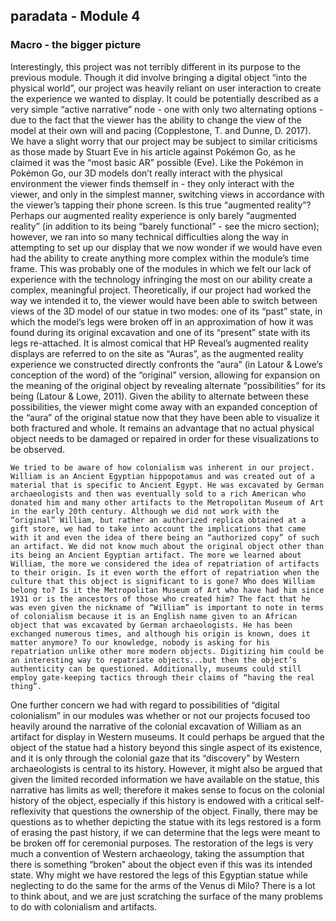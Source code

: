 ## paradata - Module 4

### Macro - the bigger picture
  Interestingly, this project was not terribly different in its purpose to the previous module. Though it did involve bringing a digital object “into the physical world”, our project was heavily reliant on user interaction to create the experience we wanted to display. It could be potentially described as a very simple “active narrative” node - one with only two alternating options - due to the fact that the viewer has the ability to change the view of the model at their own will and pacing (Copplestone, T. and Dunne, D. 2017). We have a slight worry that our project may be subject to similar criticisms as those made by Stuart Eve in his article against Pokémon Go, as he claimed it was the “most basic AR” possible (Eve). Like the Pokémon in Pokémon Go, our 3D models don’t really interact with the physical environment the viewer finds themself in - they only interact with the viewer, and only in the simplest manner, switching views in accordance with the viewer’s tapping their phone screen. Is this true “augmented reality”?
	Perhaps our augmented reality experience is only barely “augmented reality” (in addition to its being “barely functional” - see the micro section); however, we ran into so many technical difficulties along the way in attempting to set up our display that we now wonder if we would have even had the ability to create anything more complex within the module’s time frame. This was probably one of the modules in which we felt our lack of experience with the technology infringing the most on our ability create a complex, meaningful project.
	Theoretically, if our project had worked the way we intended it to, the viewer would have been able to switch between views of the 3D model of our statue in two modes: one of its “past” state, in which the model’s legs were broken off in an approximation of how it was found during its original excavation and one of its “present” state with its legs re-attached. It is almost comical that HP Reveal’s augmented reality displays are referred to on the site as “Auras”, as the augmented reality experience we constructed directly confronts the “aura” (in Latour & Lowe’s conception of the word) of the “original” version, allowing for expansion on the meaning of the original object by revealing alternate “possibilities” for its being (Latour & Lowe, 2011). Given the ability to alternate between these possibilities, the viewer might come away with an expanded conception of the “aura” of the original statue now that they have been able to visualize it both fractured and whole. It remains an advantage that no actual physical object needs to be damaged or repaired in order for these visualizations to be observed.

	We tried to be aware of how colonialism was inherent in our project. William is an Ancient Egyptian hippopotamus and was created out of a material that is specific to Ancient Egypt. He was excavated by German archaeologists and then was eventually sold to a rich American who donated him and many other artifacts to the Metropolitan Museum of Art in the early 20th century. Although we did not work with the “original” William, but rather an authorized replica obtained at a gift store, we had to take into account the implications that came with it and even the idea of there being an “authorized copy” of such an artifact. We did not know much about the original object other than its being an Ancient Egyptian artifact. The more we learned about William, the more we considered the idea of repatriation of artifacts to their origin. Is it even worth the effort of repatriation when the culture that this object is significant to is gone? Who does William belong to? Is it the Metropolitan Museum of Art who have had him since 1931 or is the ancestors of those who created him? The fact that he was even given the nickname of “William” is important to note in terms of colonialism because it is an English name given to an African object that was excavated by German archaeologists. He has been exchanged numerous times, and although his origin is known, does it matter anymore? To our knowledge, nobody is asking for his repatriation unlike other more modern objects. Digitizing him could be an interesting way to repatriate objects...but then the object’s authenticity can be questioned. Additionally, museums could still employ gate-keeping tactics through their claims of “having the real thing”. 

One further concern we had with regard to possibilities of “digital colonialism” in our modules was whether or not our projects focused too heavily around the narrative of the colonial excavation of William as an artifact for display in Western museums. It could perhaps be argued that the object of the statue had a history beyond this single aspect of its existence, and it is only through the colonial gaze that its “discovery” by Western archaeologists is central to its history. However, it might also be argued that given the limited recorded information we have available on the statue, this narrative has limits as well; therefore it makes sense to focus on the colonial history of the object, especially if this history is endowed with a critical self-reflexivity that questions the ownership of the object. Finally, there may be questions as to whether depicting the statue with its legs restored is a form of erasing the past history, if we can determine that the legs were meant to be broken off for ceremonial purposes. The restoration of the legs is very much a convention of Western archaeology, taking the assumption that there is something “broken” about the object even if this was its intended state. Why might we have restored the legs of this Egyptian statue while neglecting to do the same for the arms of the Venus di Milo? There is a lot to think about, and we are just scratching the surface of the many problems to do with colonialism and artifacts.
